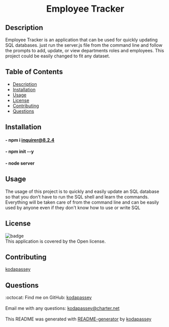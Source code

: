 
  <h1 align = 'center'>Employee Tracker</h1>

  ## Description
  Employee Tracker is an application that can be used for quickly updating SQL databases. just run the server.js file from the command line and follow the prompts to add, update, or view departments roles and employees. This project could be easily changed to fit any dataset.

  ## Table of Contents
  - [Description](#description)
  - [Installation](#installation)
  - [Usage](#usage)
  - [License](#license)
  - [Contributing](#contributing)
  - [Questions](#questions)

  ## Installation
  #### - npm i inquirer@8.2.4
  #### - npm init --y
  #### - node server
  
  ## Usage
  The usage of this project is to quickly and easily update an SQL database so that you don't have to run the SQL shell and learn the commands. Everything will be taken care of from the command line and can be easily used by anyone even if they don't know how to use or write SQL

  ## License
  ![badge](https://img.shields.io/badge/license-Open-brightgreen)
  <br />
  This application is covered by the Open license. 

  ## Contributing
  [kodapassey](https://github.com/kodapassey)

  ## Questions
  :octocat: Find me on GitHub: [kodapassey](https://github.com/kodapassey)<br />
  <br />
  Email me with any questions: kodapassey@charter.net<br /><br />
  This README was generated with [README-generator](https://github.com/kodapassey/README-Generator) by [kodapassey](https://github.com/kodapassey)
